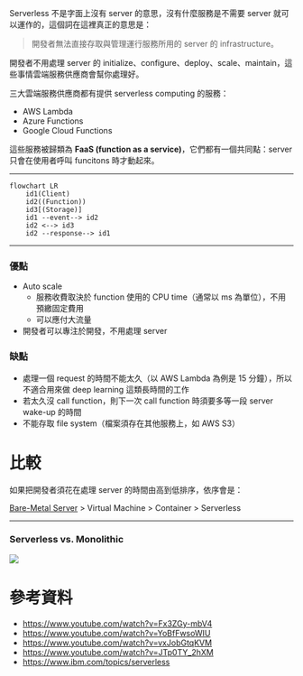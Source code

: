 Serverless 不是字面上沒有 server 的意思，沒有什麼服務是不需要 server 就可以運作的，這個詞在這裡真正的意思是：

>開發者無法直接存取與管理運行服務所用的 server 的 infrastructure。

開發者不用處理 server 的 initialize、configure、deploy、scale、maintain，這些事情雲端服務供應商會幫你處理好。

三大雲端服務供應商都有提供 serverless computing 的服務：

- AWS Lambda
- Azure Functions
- Google Cloud Functions

這些服務被歸類為 **FaaS (function as a service)**，它們都有一個共同點：server 只會在使用者呼叫 funcitons 時才動起來。

---

```mermaid
flowchart LR
    id1(Client)
    id2((Function))
    id3[(Storage)]
    id1 --event--> id2
    id2 <--> id3
    id2 --response--> id1
```

---

### 優點

- Auto scale
    - 服務收費取決於 function 使用的 CPU time（通常以 ms 為單位），不用預繳固定費用
    - 可以應付大流量
- 開發者可以專注於開發，不用處理 server

### 缺點

- 處理一個 request 的時間不能太久（以 AWS Lambda 為例是 15 分鐘），所以不適合用來做 deep learning 這類長時間的工作
- 若太久沒 call function，則下一次 call function 時須要多等一段 server wake-up 的時間
- 不能存取 file system（檔案須存在其他服務上，如 AWS S3）

# 比較

如果把開發者須花在處理 server 的時間由高到低排序，依序會是：

[Bare-Metal Server](https://en.wikipedia.org/wiki/Bare-metal_server) > Virtual Machine > Container > Serverless

---

### Serverless vs. Monolithic

![](<https://raw.githubusercontent.com/Jamison-Chen/KM-software/master/img/serverless-to-monolithic.jpeg>)

# 參考資料

- <https://www.youtube.com/watch?v=Fx3ZGy-mbV4>
- <https://www.youtube.com/watch?v=YoBfFwsoWIU>
- <https://www.youtube.com/watch?v=vxJobGtqKVM>
- <https://www.youtube.com/watch?v=JTp0TY_2hXM>
- <https://www.ibm.com/topics/serverless>
